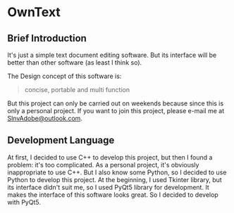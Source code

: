 # OwnText

## Brief Introduction

It's just a simple text document editing software. But its interface will be better than other software (as least I think so).

The Design concept of this software is:
 > concise, portable and multi function

But this project can only be carried out on weekends because since this is only a personal project.
If you want to join this project, please e-mail me at SlnvAdobe@outlook.com.

## Development Language

At first, I decided to use C++ to develop this project, but then I found a problem: it's too complicated. As a personal project, it's obviously inappropriate to use C++.
But I also know some Python, so I decided to use Python to develop this project. At the beginning, I used Tkinter library, but its interface didn't suit me, so I used PyQt5 library for development. It makes the interface of this software looks great. So I decided to develop with PyQt5.

